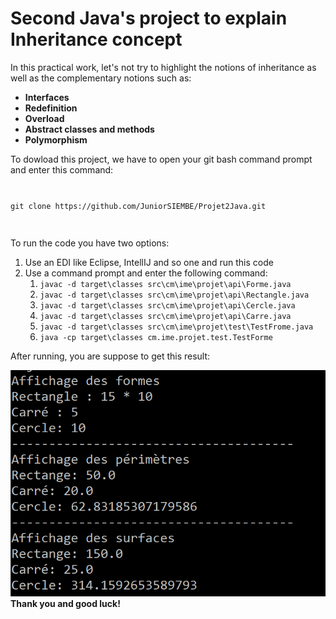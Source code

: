 <h1>Second Java's project to explain Inheritance concept</h1>
<p>
In this practical work, let's not try to highlight the notions of inheritance as well as the complementary notions such as:</p>
<b>
<ul>
    <li>Interfaces</li>
    <li>Redefinition</li>
    <li>Overload</li>
    <li>Abstract classes and methods</li>
    <li>Polymorphism</li>
</ul>
</b>
<p>To dowload this project, we have to open your git bash command prompt and enter this command:</p>
<code>
<p>git clone https://github.com/JuniorSIEMBE/Projet2Java.git</p>
</code>
<p>To run the code you have two options:
<ol>
    <li>Use an EDI like Eclipse, IntellIJ and so one and run this code</li>
    <li>Use a command prompt and enter the following command: 
    <ol>
        <li><code>javac -d target\classes src\cm\ime\projet\api\Forme.java</code></li>
        <li><code>javac -d target\classes src\cm\ime\projet\api\Rectangle.java</code></li>
        <li><code>javac -d target\classes src\cm\ime\projet\api\Cercle.java</code></li>
        <li><code>javac -d target\classes src\cm\ime\projet\api\Carre.java</code></li>
        <li><code>javac -d target\classes src\cm\ime\projet\test\TestFrome.java</code></li>
        <li><code>java -cp target\classes cm.ime.projet.test.TestForme</code></li>
    </ol>
    </li>
</ol>
</p>
<p>After running, you are suppose to get this result:</p>
<img src="result.png"></img>
<b>Thank you and good luck!</b>